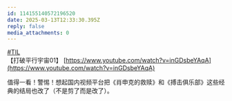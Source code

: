 ```yaml
---
id: 114155140572196520
date: 2025-03-13T12:33:30.395Z
reply: false
media_attachments: 0
---
```


[#TIL](https://e5n.cc/tags/TIL)   
【打破平行宇宙01】 [https://www.youtube.com/watch?v=inGDsbeYAqA](https://www.youtube.com/watch?v=inGDsbeYAqA)

值得一看！警惕！想起国内视频平台把《肖申克的救赎》和《搏击俱乐部》这些经典的结局也改了（不是剪了而是改了）。

